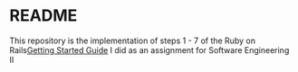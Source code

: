 # README

This repository is the implementation of steps 1 - 7 of the Ruby on Rails[Getting Started Guide](https://guides.rubyonrails.org/getting_started.html) I did as an assignment for Software Engineering II

